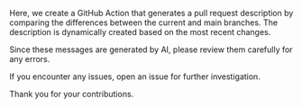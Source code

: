 Here, we create a GitHub Action that generates a pull request description by comparing the differences between the current and main branches. The description is dynamically created based on the most recent changes.

Since these messages are generated by AI, please review them carefully for any errors.

If you encounter any issues, open an issue for further investigation.

Thank you for your contributions.

  